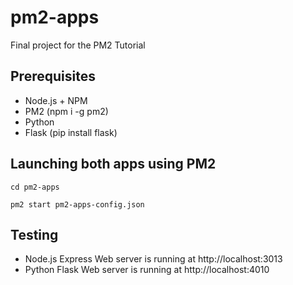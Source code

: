 # pm2-apps
Final project for the PM2 Tutorial

## Prerequisites
- Node.js + NPM
- PM2 (npm i -g pm2)
- Python
- Flask (pip install flask)

## Launching both apps using PM2
`cd pm2-apps`

`pm2 start pm2-apps-config.json`

## Testing
- Node.js Express Web server is running at http://localhost:3013
- Python Flask Web server is running at http://localhost:4010
